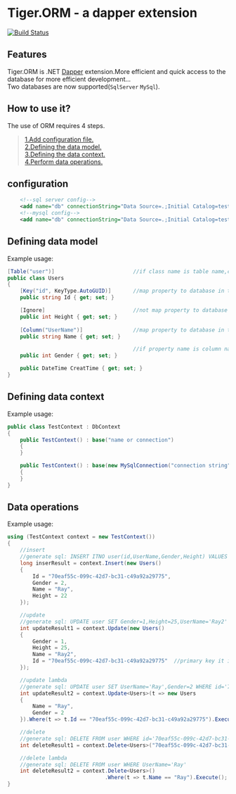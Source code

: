 # Tiger.ORM - a dapper extension
[![Build Status](https://travis-ci.com/RayLei2333/Tiger.ORM.svg?branch=master)](https://travis-ci.com/RayLei2333/Tiger.ORM)


Features
--------
Tiger.ORM is .NET [Dapper](https://github.com/StackExchange/Dapper) extension.More efficient and quick access to the database for more efficient development...<br>
Two databases are now supported(`SqlServer` `MySql`).


How to use it?
--------------
The use of ORM requires 4 steps.
> [1.Add configuration file.](#configuration)<br>
> [2.Defining the data model.](#defining-data-model)<br>
> [3.Defining the data context.](#defining-data-context)<br>
> [4.Perform data operations.](#data-operations)<br>

configuration
-------------
```xml
    <!--sql server config-->
    <add name="db" connectionString="Data Source=.;Initial Catalog=testdb;User ID=sa;Password=****;" providerName="System.Data.SqlClient" />
    <!--mysql config-->
    <add name="db" connectionString="Data Source=.;Initial Catalog=testdb;User ID=sa;Password=****;" providerName="MySql.Data.MySqlClient" />
```

Defining data model
-------------------
Example usage:

```csharp
[Table("user")]                         //if class name is table name,can choose to use or not use [TableAttribute]
public class Users
{
    [Key("id", KeyType.AutoGUID)]       //map property to database in table primary key.
    public string Id { get; set; }

    [Ignore]                            //not map property to database in table column.
    public int Height { get; set; }
    
    [Column("UserName")]                //map property to database in table column.
    public string Name { get; set; }

                                        //if property name is column name,Can choose to use or not use [ColumnAttribute]
    public int Gender { get; set; }

    public DateTime CreatTime { get; set; }
}
```

Defining data context
---------------------
Example usage:
```csharp
public class TestContext : DbContext
{
    public TestContext() : base("name or connection")
    {
    }

    public TestContext() : base(new MySqlConnection("connection string"))
    {
    }
}
```

Data operations
---------------
Example usage:
```csharp
using (TestContext context = new TestContext())
{
    //insert 
    //generate sql: INSERT ITNO user(id,UserName,Gender,Height) VALUES ('70eaf55c-099c-42d7-bc31-c49a92a29775','Ray',2,22)
    long inserResult = context.Insert(new Users()
    {
        Id = "70eaf55c-099c-42d7-bc31-c49a92a29775",
        Gender = 2,
        Name = "Ray",
        Height = 22
    });

    //update
    //generate sql: UPDATE user SET Gender=1,Height=25,UserName='Ray2' WHERE id='70eaf55c-099c-42d7-bc31-c49a92a29775'
    int updateResult1 = context.Update(new Users()
    {
        Gender = 1,
        Height = 25,
        Name = "Ray2",
        Id = "70eaf55c-099c-42d7-bc31-c49a92a29775"  //primary key it is necessary.
    });

    //update lambda
    //generate sql: UPDATE user SET UserName='Ray',Gender=2 WHERE id='70eaf55c-099c-42d7-bc31-c49a92a29775'
    int updateResult2 = context.Update<Users>(t => new Users
    {
        Name = "Ray",
        Gender = 2
    }).Where(t => t.Id == "70eaf55c-099c-42d7-bc31-c49a92a29775").Execute();

    //delete
    //generate sql: DELETE FROM user WHERE id='70eaf55c-099c-42d7-bc31-c49a92a29775'
    int deleteResult1 = context.Delete<Users>("70eaf55c-099c-42d7-bc31-c49a92a29775");

    //delete lambda
    //generate sql: DELETE FROM user WHERE UserName='Ray'
    int deleteResult2 = context.Delete<Users>()
                               .Where(t => t.Name == "Ray").Execute();
}
```
